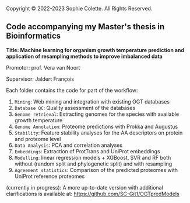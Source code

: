 Copyright © 2022-2023 Sophie Colette. All Rights Reserved.

## Code accompanying my Master's thesis in Bioinformatics

**Title: Machine learning for organism growth temperature prediction and application of resampling methods to improve imbalanced data**

Promotor: prof. Vera van Noort

Supervisor: Jaldert François

Each folder contains the code for part of the workflow:

1. `Mining`: Web mining and integration with existing OGT databases
2. `Database QC`: Quality assessment of the databases
3. `Genome retrieval`: Extracting genomes for the species with available growth temperature
4. `Genome Annotation`: Proteome predictions with Prokka and Augustus
5. `Stability`: Feature stability analyses for the AA descriptors on protein and proteome level
6. `Data Analysis`: PCA and correlation analyses
7. `Embeddings`: Extraction of ProtTrans and UniProt embeddings
8. `Modelling`: linear regression models + XGBoost, SVR and RF both without (random split and phylogenetic split) and with resampling 
9. `Agreement statistics`: Comparison of the predicted proteomes with UniProt reference proteomes


(currently in progress): A more up-to-date version with additional clarifications is available at:
https://github.com/SC-Git1/OGTpredModels
